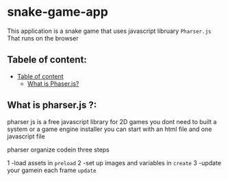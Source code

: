 # snake-game-app

This application is a snake game that uses javascript libruary `Pharser.js`
That runs on the browser

## Tabele of content:

* [Table of content](#tabele-of-content)
    * [What is Phaser.js?](#what-is-pharserjs-)
    

## What is pharser.js ?:
pharser js is a free javascript library for 2D games
you dont need to built a system or a game engine installer
you can start with an html file and one javascript file

pharser organize codein three steps 

1 -load assets in `preload` 
2 -set up images and variables in `create` 
3 -update your gamein each frame `update`




